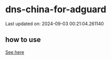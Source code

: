 # dns-china-for-adguard

Last updated on: 2024-09-03 00:21:04.261140

## how to use

[See here](https://github.com/AdguardTeam/AdGuardHome/wiki/Configuration#upstreams-from-file)